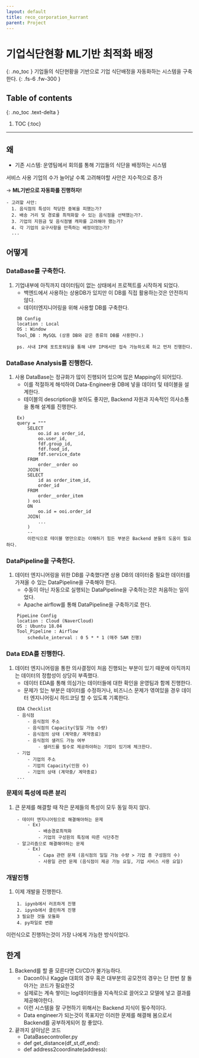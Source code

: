 ```yaml
---
layout: default
title: reco_corporation_kurrant
parent: Project
---
```

# 기업식단현황 ML기반 최적화 배정
{: .no_toc }
기업들의 식단현황을 기반으로 기업 식단배정을 자동화하는 시스템을 구축한다.
{: .fs-6 .fw-300 }

## Table of contents
{: .no_toc .text-delta }

1. TOC
{:toc}

---
## 왜

- 기존 시스템: 운영팀에서 회의를 통해 기업들의 식단을 배정하는 시스템

서비스 사용 기업의 수가 늘어날 수록 고려해야할 사안은 지수적으로 증가  

-> **ML기반으로 자동화를 진행하자!**

```
- 고려할 사안:
  1. 음식점의 특성이 적당한 중복을 피했는가?
  2. 배송 거리 및 경로를 최적화할 수 있는 음식점을 선택했는가?.
  3. 기업의 지원금 및 음식점별 캐파를 고려해야 했는가?
  4. 각 기업의 요구사항을 만족하는 배정이었는가?
  ...
```

## 어떻게

### DataBase를 구축한다.
1. 기업내부에 아직까지 데이터팀이 없는 상태에서 프로젝트를 시작하게 되었다.
    - 백엔드에서 사용하는 상용DB가 있지만 이 DB를 직접 활용하는것은 안전하지 않다.
    - 데이터엔지니어링을 위해 사용할 DB를 구축한다.

```
    DB Config
    location : Local 
    OS : Window
    Tool_DB : MySQL (상용 DB와 같은 종류의 DB를 사용한다.)
    
    ps. 사내 IP에 포트포워딩을 통해 내부 IP에서만 접속 가능하도록 하고 먼저 진행한다.
```

### DataBase Analysis를 진행한다.
1. 사용 DataBase는 정규화가 많이 진행되어 있으며 많은 Mapping이 되어있다.
    - 이를 적절하게 해석하여 Data-Engineer용 DB에 넣을 데이터 및 테이블을 설계한다.
    - 테이블의 description을 보아도 좋지만, Backend 자원과 지속적인 의사소통을 통해 설계를 진행한다.

```
    Ex)
    query = """
        SELECT
            oo.id as order_id,
            oo.user_id,
            fdf.group_id,
            fdf.food_id,
            fdf.service_date
        FROM
            order__order oo
        JOIN(
        SELECT
            id as order_item_id,
            order_id
        FROM
            order__order_item
        ) ooi
        ON
            oo.id = ooi.order_id
        JOIN(
            ...
        )
        --
        이런식으로 테이블 명만으로는 이해하기 힘든 부분은 Backend 분들의 도움이 필요하다.
```


### DataPipeline을 구축한다.
1. 데이터 엔지니어링을 위한 DB를 구축했다면 상용 DB의 데이터중 필요한 데이터를 가져올 수 있는 DataPipeline을 구축해야 한다.
    - 수동이 아닌 자동으로 실행되는 DataPipeline을 구축하는것은 처음하는 일이었다.
    - Apache airflow를 통해 DataPipeline을 구축하기로 한다.

```
    PipeLine Config
    location : Cloud (NaverCloud)
    OS : Ubuntu 18.04
    Tool_Pipeline : Airflow
        schedule_interval : 0 5 * * 1 (매주 5AM 진행)
```

### Data EDA를 진행한다.
1. 데이터 엔지니어링을 통한 의사결정이 처음 진행되는 부분이 있기 때문에 아직까지는 데이터의 정합성이 상당히 부족했다.
    - 데이터 EDA를 통해 의심가는 데이터들에 대한 확인을 운영팀과 함께 진행한다.
    - 문제가 있는 부분은 데이터를 수정하거나, 비즈니스 문제가 엮여있을 경우 데이터 엔지니어링시 하드코딩 할 수 있도록 기록한다.
    
```
    EDA Checklist
    - 음식점
        - 음식점의 주소 
        - 음식점의 Capacity(일일 가능 수량)
        - 음식점의 상태 (계약중/ 계약종료)
        - 음식점의 샐러드 가능 여부
            - 샐러드를 필수로 제공하야하는 기업이 있기에 체크한다.
    - 기업
        - 기업의 주소
        - 기업의 Capacity(인원 수)
        - 기업의 상태 (계약중/ 계약종료)
    ... 
```
    
### 문제의 특성에 따른 분리
1. 큰 문제를 해결할 때 작은 문제들의 특성이 모두 동일 하지 않다.

```
    - 데이터 엔지니어링으로 해결해야하는 문제
        - Ex)
            - 배송경로최적화 
            - 기업의 구성원의 특징에 따른 식단추천
    - 알고리즘으로 해결해야하는 문제
        - Ex)
            - Capa 관련 문제 (음식점의 일일 가능 수량 > 기업 총 구성원의 수)
            - 사용일 관련 문제 (음식점이 제공 가능 요일, 기업 서비스 사용 요일)
```    

### 개발진행
1. 이제 개발을 진행한다.

```
    1. ipynb에서 러프하게 진행
    2. ipynb에서 클린하게 진행
    3 필요한 것들 모듈화
    4. py파일로 변환
```

이런식으로 진행하는것이 가장 나에게 가능한 방식이었다.

## 한계
1. Backend를 할 줄 모른다면 CI/CD가 불가능하다.
    - Dacon이나 Kaggle 대회의 경우 혹은 대부분의 공모전의 경우는 단 한번 잘 돌아가는 코드가 필요한것
    - 실제로는 계속 쌓이는 log데이터들을 지속적으로 끌어오고 모델에 넣고 결과를 제공해야한다.
    - 이런 시스템을 잘 구현하기 위해서는 Backend 지식이 필수적이다.
    - Data engineer가 되는것이 목표지만 이러한 문제를 해결해 봄으로서 Backend를 공부하게되어 참 좋았다.
2. 끝까지 살아남은 코드
    - DataBasecontroller.py
    - def get_distance(df_st,df_end):
    - def address2coordinate(address):
